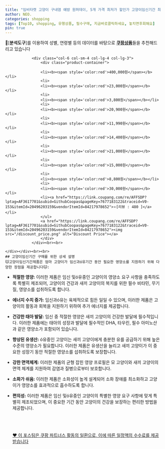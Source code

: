 ```yaml
---
title: "임비타캣 고양이 구내염 예방 원퍼데이, 5개 가격 최저가 할인가 고양이임신기간 최저가 추천 제품 비교"
author: NEO.
categories: shopping
tags: [Top10, shopping, 유행상품, 필수구매, 지금바로클릭하세요, 놓치면후회해요]
pin: true
---
```


🌳[**분석도구**]를 이용하여 성별, 연령별 등의 데이터를 바탕으로 [**쿠팡상품**](https://link.coupang.com/a/bcEFyh)들을 추천해드리고 있습니다
<div class="container"><div class="row">

                <div class="col-6 col-sm-4 col-lg-4 col-lg-3">
                    <div class="product-container">   
                    
                    <li><b><span style='color:red'>400,000원</span></b></li>
                    <li>
                    <li><b><span style='color:red'>23,000원</span></b></li>
                    <li>
                    <li><b><span style='color:red'>3,800원</span></b></li>
                    <li>
                    <li><b><span style='color:red'>20,900원</span></b></li>
                    <li>
                    <li><b><span style='color:red'>11,990원</span></b></li>
                    <li>
                    <li><b><span style='color:red'>14,400원</span></b></li>
                    <li>
                    <li><b><span style='color:red'>21,000원</span></b></li>
                    <li>
                    <li><b><span style='color:red'>15,000원</span></b></li>
                    <li>
                    <li><b><span style='color:red'>8,800원</span></b></li>
                    <li>
                    <li><b><span style='color:red'>30,000원</span></b></li>
                    <li><a href="https://link.coupang.com/re/AFFSDP?lptag=AF3617701&subid=GithubCoopas&pageKey=7677183122&traceid=V0-153&itemId=20496203159&vendorItemId=84217978652">⭐[리뷰 : 480 ]</a></li>
                    </ul>
                    <a href="https://link.coupang.com/re/AFFSDP?lptag=AF3617701&subid=GithubCoopas&pageKey=7677183122&traceid=V0-153&itemId=20496203159&vendorItemId=84217978652"><img src="/discount_price.png" alt="Discount Price"></a>
                    </div>
                </div><br><br>
        
    </div></div><br><br>
    ## 고양이임신기간 구매를 위한 상세 설명
    🐱고양이임신기간제품은 엄마 고양이가 임신과ó유기간 동안 필요한 영양소를 지원하기 위해 다양한 장점을 제공합니다🐱:

* **적절한 영양:** 이러한 제품은 임신 및ó유중인 고양이의 영양소 요구 사항을 충족하도록 특별히 제조되어, 고양이의 건강과 새끼 고양이의 복지를 위한 필수 비타민, 무기질, 영양소를 섭취하도록 합니다.

* **에너지 수치 증가:** 임신과ó유는 육체적으로 힘든 일일 수 있으며, 이러한 제품은 고양이의 활동과 회복을 지원하기 위하여 추가 에너지를 제공합니다.

* **건강한 태아 발달:** 임신 중 적절한 영양은 새끼 고양이의 건강한 발달에 필수적입니다. 이러한 제품에는 태아의 성장과 발달에 필수적인 DHA, 타우린, 필수 아미노산과 같은 영양소가 포함되어 있습니다.

* **향상된 유생산:** ó유중인 고양이는 새끼 고양이에게 충분한 유를 공급하기 위해 높은 수준의 영양소가 필요합니다. 이러한 제품은 유생산을 늘리고 새끼 고양이가 이 중요한 성장기 동안 적절한 영양소를 섭취하도록 보장합니다.

* **강한 면역체계:** 이러한 제품의 균형 잡힌 영양 프로필은 모 고양이와 새끼 고양이의 면역 체계를 지원하여 감염과 질병으로부터 보호합니다.

* **소화가 쉬움:** 이러한 제품은 소화성이 높게 설계되어 소화 장애를 최소화하고 고양이가 영양소를 효과적으로 흡수하도록 합니다.

* **편의성:** 이러한 제품은 임신 및ó유중인 고양이의 특별한 영양 요구 사항에 맞게 특별히 제조되었으며, 이 중요한 기간 동안 고양이의 건강을 보장하는 편리한 방법을 제공합니다.<br><br><br><br><br> [ ❤  이 포스팅은 쿠팡 파트너스 활동의 일환으로, 이에 따른 일정액의 수수료를 제공받습니다](https://link.coupang.com/a/bcEFyh)